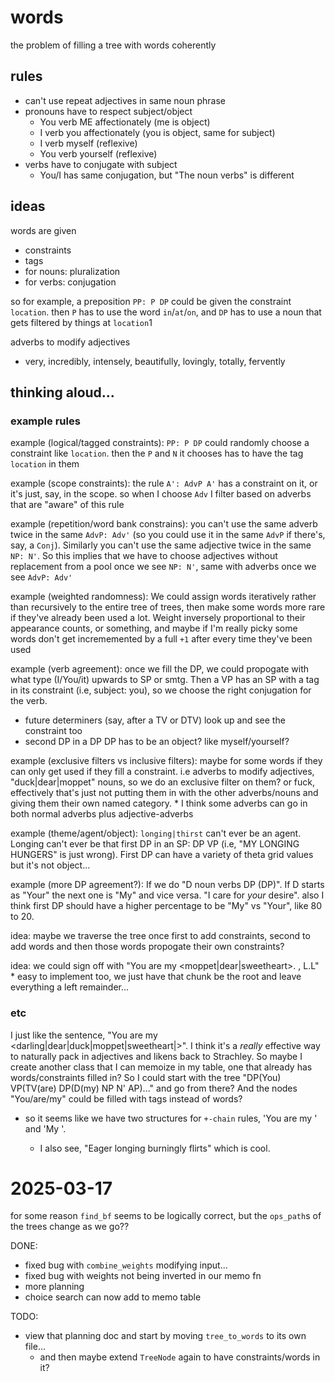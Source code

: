 # words
the problem of filling a tree with words coherently

## rules
* can't use repeat adjectives in same noun phrase
* pronouns have to respect subject/object
    * You verb ME affectionately (me is object)
    * I verb you affectionately (you is object, same for subject)
    * I verb myself (reflexive)
    * You verb yourself (reflexive)
* verbs have to conjugate with subject
    * You/I has same conjugation, but "The noun verbs" is different

## ideas
words are given
* constraints
* tags
* for nouns: pluralization
* for verbs: conjugation

so for example, a preposition `PP: P DP` could be given the constraint `location`. then `P` has to use the word `in`/`at`/`on`, and `DP` has to use a noun that gets filtered by things at `location`1

adverbs to modify adjectives
* very, incredibly, intensely, beautifully, lovingly, totally, fervently

## thinking aloud...
### example rules
example (logical/tagged constraints): `PP: P DP` could randomly choose a constraint like `location`. then the `P` and `N` it chooses has to have the tag `location` in them

example (scope constraints): the rule `A': AdvP A'` has a constraint on it, or it's just, say, in the scope. so when I choose `Adv` I filter based on adverbs that are "aware" of this rule

example (repetition/word bank constrains): you can't use the same adverb twice in the same `AdvP: Adv'` (so you could use it in the same `AdvP` if there's, say, a `Conj`). Similarly you can't use the same adjective twice in the same `NP: N'`. So this implies that we have to choose adjectives without replacement from a pool once we see `NP: N'`, same with adverbs once we see `AdvP: Adv'`

example (weighted randomness): We could assign words iteratively rather than recursively to the entire tree of trees, then make some words more rare if they've already been used a lot. Weight inversely proportional to their appearance counts, or something, and maybe if I'm really picky some words don't get incrememented by a full `+1` after every time they've been used

example (verb agreement): once we fill the DP, we could propogate with what type (I/You/it) upwards to SP or smtg. Then a VP has an SP with a tag in its constraint (i.e, subject: you), so we choose the right conjugation for the verb.
* future determiners (say, after a TV or DTV) look up and see the constraint too
* second DP in a DP DP has to be  an object? like myself/yourself?

example (exclusive filters vs inclusive filters): maybe for some words if they can only get used if they fill a constraint. i.e adverbs to modify adjectives, "duck|dear|moppet" nouns, so we do an exclusive filter on them? or fuck, effectively that's just not putting them in with the other adverbs/nouns and giving them their own named category.
    * I think some adverbs can go in both normal adverbs plus adjective-adverbs

example (theme/agent/object): `longing|thirst` can't ever be an agent. Longing can't ever be that first DP in an SP: DP VP (i.e, "MY LONGING HUNGERS" is just wrong). First DP can have a variety of theta grid values but it's not object...

example (more DP agreement?): If we do "D noun verbs DP (DP)". If D starts as "Your" the next one is "My" and vice versa. "I care for *your* desire". also I think first DP should have a higher percentage to be "My" vs "Your", like 80 to 20.

idea: maybe we traverse the tree once first to add constraints, second to add words and then those words propogate their own constraints?

idea: we could sign off with "You are my <adverb> <adjective> <moppet|dear|sweetheart>. <adverb>, L.L"
    * easy to implement too, we just have that chunk be the root and leave everything a left remainder...


### etc
I just like the sentence, "You are my <adjectives> <darling|dear|duck|moppet|sweetheart|>". I think it's a *really* effective way to naturally pack in adjectives and likens back to Strachley. So maybe I create another class that I can memoize in my table, one that already has words/constraints filled in? So I could start with the tree "DP(You) VP(TV(are) DP(D(my) NP N' AP)..." and go from there? And the nodes "You/are/my" could be filled with tags instead of words?
* so it seems like we have two structures for `+-chain` rules, 'You are my <adjectives> <moppet>' and 'My <adjectives> <noun> <verbs>'.
    * I also see, "Eager longing burningly flirts" which is cool.

# 2025-03-17
for some reason `find_bf` seems to be logically correct, but the `ops_path`s of the trees change as we go??

DONE:
* fixed bug with `combine_weights` modifying input...
* fixed bug with weights not being inverted in our memo fn
* more planning
* choice search can now add to memo table

TODO:
* view that planning doc and start by moving `tree_to_words` to its own file...
    * and then maybe extend `TreeNode` again to have constraints/words in it?
